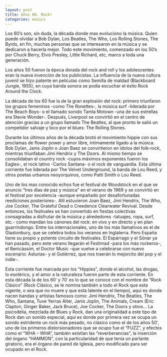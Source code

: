 ```yaml
---
layout: post
title: Años 60. Rock!
categories: musics
---
```


<p>Los 60&#8217;s son, sin duda, la década donde mas evoluciono la música. Quien puede olvidar a Bob Dylan, Los Beatles, The Who, Los Rolling Stones, The Byrds, en fin, muchas personas que se interesaron en la música y se dedicaron a hacerla mejor. Todo este movimiento, comenzado en los 50&#8217;s por Chuck Berry, Elvis Presley, Little Richard, etc, marco a toda una generación.</p>

<p>Los años 50 fueron la época dorada del rock and roll y los adolescentes eran la nueva invención de los publicistas. La influencia de la nueva cultura juvenil se hizo patente en películas como Semilla de maldad (Blackboard Jungle, 1955), en cuya banda sonora se podía escuchar el éxito Rock Around the Clock.</p>
<p>La década de los 60 fue la de la gran explosión del rock: primero triunfaron los grupos femeninos -como The Ronettes-, la música surf -liderada por The Beach Boys- o el llamado sonido Tamla Motown -una de sus estrellas era Stevie Wonder-. Después, Liverpool se convirtió en el centro de atención gracias a un grupo llamado The Beatles, al que pronto le salió un competidor salvaje y loco por el blues: The Rolling Stones.</p>
<p>Durante los últimos años de la década brotó el movimiento hippie con sus proclamas de flower power y amor libre, íntimamente ligado a la música. Bob Dylan, Janis Joplin o Joan Baez se convirtieron en ídolos del folk-rock, mientras triunfaban Jimi Hendrix y The Doors. Al mismo tiempo se consolidaban el country rock -cuyos máximos exponentes fueron los Eagles-, el rock latino -Carlos Santana- o el rock de vanguardia. Esta última corriente fue liderada por The Velvet Underground, la banda de Lou Reed, y otros poetas urbanos neoyorquinos, como Patti Smith o Lou Reed.</p>
<p>Uno de los mas conocido echos fue el festival de Woodstock en el que se anuncio  “tres días de paz y música” en el verano de 1969 y se convirtió en el festival por excelencia -aunque empañado por desafortunadas reediciones posteriores-. Allí estuvieron Joan Baez, Jimi Hendrix, The Who, Joe Cocker, The Grateful Dead o Creedence Clearwater Revival. Desde entonces, los festivales se han convertido en fiestas colectivas consagradas a disfrutar de la música y alrededores -tatuajes, ropa, surf, etc.- como mandan los cánones del rock: en vivo y en directo y en plan guarrindongo. Entre los internacionales, uno de los más llamativos es el de Glastonbury, que se celebra todos los veranos en Inglaterra. Pero España tiene su propio y potente circuito de festivales. El Espárrago y el Sónar ya han pasado, pero este verano llegarán el Festimad -para los más rockeros-, el Benicàssim, el Doctor Music -que vuelve a celebrarse con nuevo escenario: Asturias- y el Gutiérrez, que nos traerán lo mejorcito del pop y el indie-.</p>
<p>Esta corriente fue marcada por los &#8220;Hippies&#8221;, donde el alcohol, las drogas, lo esotérico, y el amor a la naturaleza fueron parte de esta corriente. En esta década la de los 60&#8242; y 70&#8242; es lo que se conoce con el nombre de &#8220;Rock Clásico&#8221; (Rock Clásico, se le nomina también a todo el Rock que esta vigente, o sea que no muere y que esta latente en el tiempo), aqui es donde nacen bandas y artistas famosos como: Jimi Hendrix, The Beatles, The Who, Santana, Tuve Yerras Alter, Janis Joplin, The Animals, Cream (Eric Clapton, Ginger Baker, Jack Bruce), Joe Cocker, The Doors y otros&#8230; La psicodelia, mezclada de Blues y Rock, dan una originalidad a este tipo de Rock dan un  sonido especial, aquí es donde por primera vez se ocupa un sonido estridente un rock más pesado, no clásico como el de los años 50&#8242;, uno de los primeros distorsionadores que se ocupo fue el &#8220;FUZZ&#8221;, y efectos como el &#8220;WHA &#8211; WHA&#8221;, también existían las &#8220;reverberancias&#8221;, la inserción del órgano &#8220;HAMMON&#8221;, con la particularidad de que tenía un parlante giratorio, era el órgano de pared de Iglesia, pero modificado para ser ocupado en el Rock.</p>
